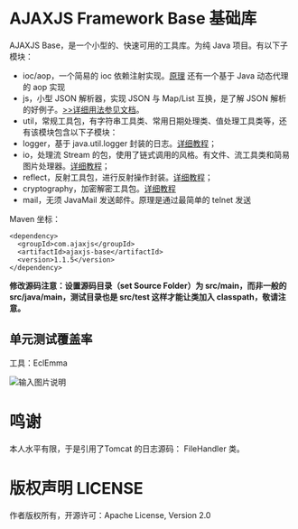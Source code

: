 # AJAXJS Framework Base 基础库

AJAXJS Base，是一个小型的、快速可用的工具库。为纯 Java 项目。有以下子模块：

- ioc/aop，一个简易的 ioc 依赖注射实现。[原理](http://blog.csdn.net/zhangxin09/article/details/43161215) 还有一个基于 Java 动态代理的 aop 实现
- js，小型 JSON 解析器，实现 JSON 与 Map/List 互换，是了解 JSON 解析的好例子。[>>详细用法参见文档](http://ajaxjs.mydoc.io/?t=208700)。
- util，常规工具包，有字符串工具类、常用日期处理类、值处理工具类等，还有该模块包含以下子模块：
- logger，基于 java.util.logger 封装的日志。[详细教程](http://blog.csdn.net/zhangxin09/article/details/73196188)；
- io，处理流 Stream 的包，使用了链式调用的风格。有文件、流工具类和简易图片处理器。[详细教程](http://blog.csdn.net/zhangxin09/article/details/46592177#t15)；
- reflect，反射工具包，进行反射操作封装。[详细教程](http://blog.csdn.net/zhangxin09/article/details/78941797)；
- cryptography，加密解密工具包。[详细教程](http://blog.csdn.net/zhangxin09/article/details/78684764)
- mail，无须 JavaMail 发送邮件。原理是通过最简单的 telnet 发送

Maven 坐标：

```
<dependency>
  <groupId>com.ajaxjs</groupId>
  <artifactId>ajaxjs-base</artifactId>
  <version>1.1.5</version>
</dependency>
```

**修改源码注意：设置源码目录（set Source Folder）为 src/main，而非一般的 src/java/main，测试目录也是 src/test 这样才能让类加入 classpath，敬请注意。**



单元测试覆盖率
---------
工具：EclEmma

![输入图片说明](https://static.oschina.net/uploads/img/201802/20113259_XALo.jpg "在这里输入图片标题")

鸣谢
==========
本人水平有限，于是引用了Tomcat 的日志源码： FileHandler 类。


版权声明 LICENSE
==========
作者版权所有，开源许可：Apache License, Version 2.0
